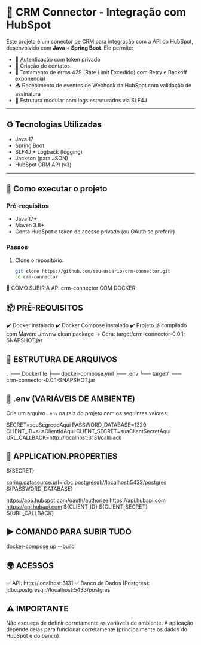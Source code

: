 # 📡 CRM Connector - Integração com HubSpot

Este projeto é um conector de CRM para integração com a API do HubSpot, desenvolvido com **Java + Spring Boot**. Ele permite:

- 🔐 Autenticação com token privado
- 👤 Criação de contatos
- 🔁 Tratamento de erros 429 (Rate Limit Excedido) com Retry e Backoff exponencial
- 📥 Recebimento de eventos de Webhook da HubSpot com validação de assinatura
- 🧩 Estrutura modular com logs estruturados via SLF4J

---

## ⚙️ Tecnologias Utilizadas

- Java 17
- Spring Boot
- SLF4J + Logback (logging)
- Jackson (para JSON)
- HubSpot CRM API (v3)

---

## 🚀 Como executar o projeto

### Pré-requisitos

- Java 17+
- Maven 3.8+
- Conta HubSpot e token de acesso privado (ou OAuth se preferir)

### Passos

1. Clone o repositório:
   ```bash
   git clone https://github.com/seu-usuario/crm-connector.git
   cd crm-connector

🚀 COMO SUBIR A API crm-connector COM DOCKER

📦 PRÉ-REQUISITOS
---------------------------------
✔️ Docker instalado
✔️ Docker Compose instalado
✔️ Projeto já compilado com Maven:
   ./mvnw clean package
   → Gera: target/crm-connector-0.0.1-SNAPSHOT.jar

📁 ESTRUTURA DE ARQUIVOS
---------------------------------
.
├── Dockerfile
├── docker-compose.yml
├── .env
└── target/
    └── crm-connector-0.0.1-SNAPSHOT.jar

🔐 .env (VARIÁVEIS DE AMBIENTE)
---------------------------------
Crie um arquivo `.env` na raiz do projeto com os seguintes valores:

SECRET=seuSegredoAqui
PASSWORD_DATABASE=1329
CLIENT_ID=suaClientIdAqui
CLIENT_SECRET=suaClientSecretAqui
URL_CALLBACK=http://localhost:3131/callback

📜 APPLICATION.PROPERTIES
---------------------------------
${SECRET}

spring.datasource.url=jdbc:postgresql://localhost:5433/postgres
${PASSWORD_DATABASE}

https://app.hubspot.com/oauth/authorize
https://api.hubapi.com
https://api.hubapi.com
${CLIENT_ID}
${CLIENT_SECRET}
${URL_CALLBACK}

▶️ COMANDO PARA SUBIR TUDO
---------------------------------
docker-compose up --build

🌍 ACESSOS
---------------------------------
✅ API: http://localhost:3131
✅ Banco de Dados (Postgres): jdbc:postgresql://localhost:5433/postgres

⚠️ IMPORTANTE
---------------------------------
Não esqueça de definir corretamente as variáveis de ambiente. A aplicação depende delas para funcionar corretamente (principalmente os dados do HubSpot e do banco).

